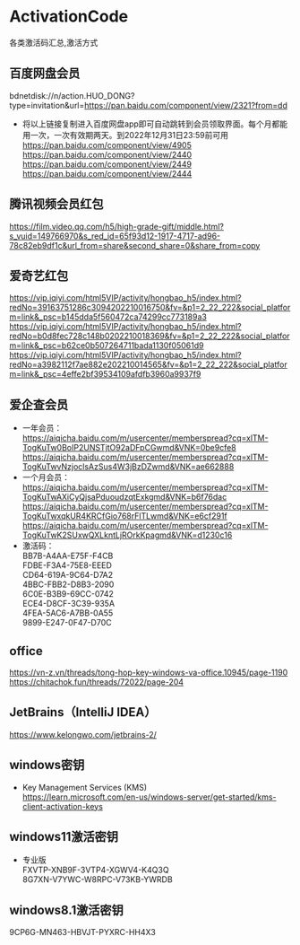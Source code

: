 # ActivationCode
各类激活码汇总,激活方式

## 百度网盘会员
bdnetdisk://n/action.HUO_DONG?type=invitation&url=https://pan.baidu.com/component/view/2321?from=dd  
* 将以上链接复制进入百度网盘app即可自动跳转到会员领取界面。每个月都能用一次，一次有效期两天。到2022年12月31日23:59前可用  
https://pan.baidu.com/component/view/4905  
https://pan.baidu.com/component/view/2440  
https://pan.baidu.com/component/view/2449  
https://pan.baidu.com/component/view/2444  

## 腾讯视频会员红包
https://film.video.qq.com/h5/high-grade-gift/middle.html?s_vuid=149766970&s_red_id=65f93d12-1917-4717-ad96-78c82eb9df1c&url_from=share&second_share=0&share_from=copy  

## 爱奇艺红包
https://vip.iqiyi.com/html5VIP/activity/hongbao_h5/index.html?redNo=39163751286c3094202210016750&fv=&p1=2_22_222&social_platform=link&_psc=b145dda5f560472ca74299cc773189a3  
https://vip.iqiyi.com/html5VIP/activity/hongbao_h5/index.html?redNo=b0d8fec728c148b0202210018369&fv=&p1=2_22_222&social_platform=link&_psc=b62ce0b507264711bada1130f05061d9  
https://vip.iqiyi.com/html5VIP/activity/hongbao_h5/index.html?redNo=a3982112f7ae882e202210014565&fv=&p1=2_22_222&social_platform=link&_psc=4effe2bf39534109afdfb3960a9937f9

## 爱企查会员
* 一年会员：  
https://aiqicha.baidu.com/m/usercenter/memberspread?cq=xlTM-TogKuTw0BoIP2UNSTjtO92aDFpCGwmd&VNK=0be9cfe8
https://aiqicha.baidu.com/m/usercenter/memberspread?cq=xlTM-TogKuTwvNzjoclsAzSus4W3jBzDZwmd&VNK=ae662888
* 一个月会员：  
https://aiqicha.baidu.com/m/usercenter/memberspread?cq=xlTM-TogKuTwAXiCyQjsaPduoudzqtExkgmd&VNK=b6f76dac
https://aiqicha.baidu.com/m/usercenter/memberspread?cq=xlTM-TogKuTwxqkUR4KRCfGio768rFlTLwmd&VNK=e6cf291f
https://aiqicha.baidu.com/m/usercenter/memberspread?cq=xlTM-TogKuTwK2SUxwQXLkntLjROrkKpagmd&VNK=d1230c16
* 激活码：  
BB7B-A4AA-E75F-F4CB  
FDBE-F3A4-75E8-EEED  
CD64-619A-9C64-D7A2  
4BBC-FBB2-D8B3-2090  
6C0E-B3B9-69CC-0742  
ECE4-D8CF-3C39-935A  
4FEA-5AC6-A7BB-0A55  
9899-E247-0F47-D70C  

## office  
https://vn-z.vn/threads/tong-hop-key-windows-va-office.10945/page-1190  
https://chitachok.fun/threads/72022/page-204  

## JetBrains（IntelliJ IDEA）
https://www.kelongwo.com/jetbrains-2/  

## windows密钥  
* Key Management Services (KMS)  
https://learn.microsoft.com/en-us/windows-server/get-started/kms-client-activation-keys  

## windows11激活密钥
* 专业版  
FXVTP-XNB9F-3VTP4-XGWV4-K4Q3Q  
8G7XN-V7YWC-W8RPC-V73KB-YWRDB  

## windows8.1激活密钥
9CP6G-MN463-HBVJT-PYXRC-HH4X3  
